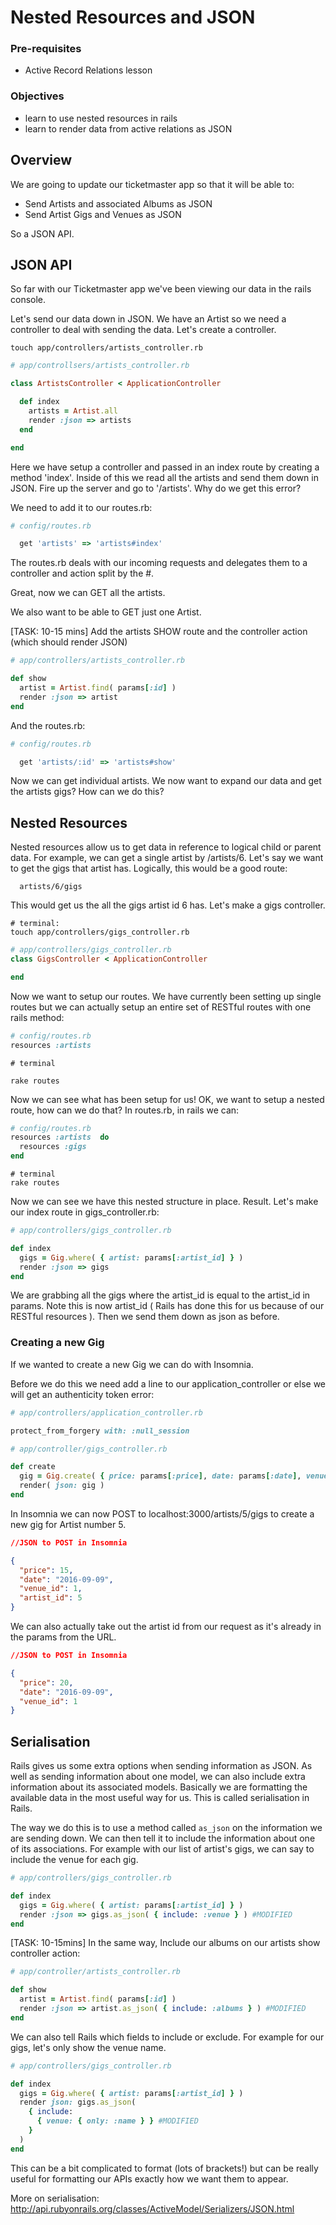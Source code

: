 # Nested Resources and JSON

### Pre-requisites
- Active Record Relations lesson

### Objectives
- learn to use nested resources in rails
- learn to render data from active relations as JSON

## Overview

We are going to update our ticketmaster app so that it will be able to:

- Send Artists and associated Albums as JSON
- Send Artist Gigs and Venues as JSON

So a JSON API.

## JSON API

So far with our Ticketmaster app we've been viewing our data in the rails console. 

Let's send our data down in JSON. We have an Artist so we need a controller to deal with sending the data. Let's create a controller.

```
touch app/controllers/artists_controller.rb
```

```ruby
# app/controllsers/artists_controller.rb

class ArtistsController < ApplicationController

  def index
    artists = Artist.all
    render :json => artists 
  end

end
```

Here we have setup a controller and passed in an index route by creating a method 'index'. Inside of this we read all the artists and send them down in JSON. Fire up the server and go to '/artists'. Why do we get this error?

We need to add it to our routes.rb:

```ruby
# config/routes.rb

  get 'artists' => 'artists#index'

```

The routes.rb deals with our incoming requests and delegates them to a controller and action split by the #.

Great, now we can GET all the artists.

We also want to be able to GET just one Artist.

[TASK: 10-15 mins] Add the artists SHOW route and the controller action (which should render JSON)

```ruby
# app/controllers/artists_controller.rb

def show
  artist = Artist.find( params[:id] )
  render :json => artist 
end
```

And the routes.rb:

```ruby
# config/routes.rb

  get 'artists/:id' => 'artists#show'
```

Now we can get individual artists. We now want to expand our data and get the artists gigs? How can we do this?

## Nested Resources

Nested resources allow us to get data in reference to logical child or parent data. For example, we can get a single artist by /artists/6. Let's say we want to get the gigs that artist has. Logically, this would be a good route:

```
  artists/6/gigs
```

This would get us the all the gigs artist id 6 has. Let's make a gigs controller.

```
# terminal:
touch app/controllers/gigs_controller.rb
```

```ruby
# app/controllers/gigs_controller.rb
class GigsController < ApplicationController

end
```

Now we want to setup our routes. We have currently been setting up single routes but we can actually setup an entire set of RESTful routes with one rails method:

```ruby
# config/routes.rb
resources :artists 

```

```
# terminal

rake routes
```

Now we can see what has been setup for us! OK, we want to setup a nested route, how can we do that? In routes.rb, in rails we can:

```ruby
# config/routes.rb
resources :artists  do
  resources :gigs 
end
```

```
# terminal
rake routes
```

Now we can see we have this nested structure in place. Result. Let's make our index route in gigs_controller.rb:

```ruby
# app/controllers/gigs_controller.rb

def index
  gigs = Gig.where( { artist: params[:artist_id] } )
  render :json => gigs
end
```

We are grabbing all the gigs where the artist_id is equal to the artist_id in params. Note this is now artist_id ( Rails has done this for us because of our RESTful resources ). Then we send them down as json as before.

### Creating a new Gig

If we wanted to create a new Gig we can do with Insomnia.

Before we do this we need add a line to our application_controller or else we will get an authenticity token error:

```ruby
# app/controllers/application_controller.rb

protect_from_forgery with: :null_session
```

```ruby
# app/controller/gigs_controller.rb

def create
  gig = Gig.create( { price: params[:price], date: params[:date], venue_id: params[:venue_id], artist_id: params[:artist_id] } )
  render( json: gig )
end
```

In Insomnia we can now POST to localhost:3000/artists/5/gigs to create a new gig for Artist number 5.

```json
//JSON to POST in Insomnia

{ 
  "price": 15, 
  "date": "2016-09-09", 
  "venue_id": 1, 
  "artist_id": 5 
}
```

We can also actually take out the artist id from our request as it's already in the params from the URL.


```json
//JSON to POST in Insomnia

{ 
  "price": 20, 
  "date": "2016-09-09", 
  "venue_id": 1
}
```


## Serialisation

Rails gives us some extra options when sending information as JSON. As well as sending information about one model, we can also include extra information about its associated models. Basically we are formatting the available data in the most useful way for us. This is called serialisation in Rails. 

The way we do this is to use a method called ```as_json``` on the information we are sending down. We can then tell it to include the information about one of its associations. For example with our list of artist's gigs, we can say to include the venue for each gig.

```ruby
# app/controllers/gigs_controller.rb

def index
  gigs = Gig.where( { artist: params[:artist_id] } )
  render :json => gigs.as_json( { include: :venue } ) #MODIFIED
end
```

[TASK: 10-15mins] In the same way, Include our albums on our artists show controller action:

```ruby
# app/controller/artists_controller.rb

def show
  artist = Artist.find( params[:id] )
  render :json => artist.as_json( { include: :albums } ) #MODIFIED
end
```

We can also tell Rails which fields to include or exclude. For example for our gigs, let's only show the venue name.

```ruby
# app/controllers/gigs_controller.rb

def index
  gigs = Gig.where( { artist: params[:artist_id] } )
  render json: gigs.as_json( 
    { include: 
      { venue: { only: :name } } #MODIFIED
    } 
  )
end
```

This can be a bit complicated to format (lots of brackets!) but can be really useful for formatting our APIs exactly how we want them to appear. 

More on serialisation:
http://api.rubyonrails.org/classes/ActiveModel/Serializers/JSON.html
